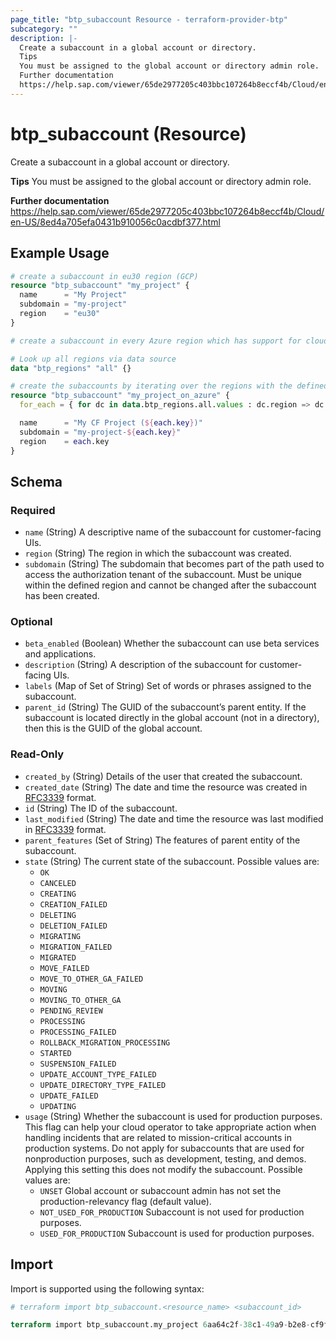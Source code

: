 ```yaml
---
page_title: "btp_subaccount Resource - terraform-provider-btp"
subcategory: ""
description: |-
  Create a subaccount in a global account or directory.
  Tips
  You must be assigned to the global account or directory admin role.
  Further documentation
  https://help.sap.com/viewer/65de2977205c403bbc107264b8eccf4b/Cloud/en-US/8ed4a705efa0431b910056c0acdbf377.html
---
```


# btp_subaccount (Resource)

Create a subaccount in a global account or directory.

__Tips__
You must be assigned to the global account or directory admin role.

__Further documentation__
https://help.sap.com/viewer/65de2977205c403bbc107264b8eccf4b/Cloud/en-US/8ed4a705efa0431b910056c0acdbf377.html

## Example Usage

```terraform
# create a subaccount in eu30 region (GCP)
resource "btp_subaccount" "my_project" {
  name      = "My Project"
  subdomain = "my-project"
  region    = "eu30"
}

# create a subaccount in every Azure region which has support for cloudfoundry

# Look up all regions via data source
data "btp_regions" "all" {}

# create the subaccounts by iterating over the regions with the defined constraints
resource "btp_subaccount" "my_project_on_azure" {
  for_each = { for dc in data.btp_regions.all.values : dc.region => dc if dc.environment == "cloudfoundry" && dc.iaas_provider == "AZURE" }

  name      = "My CF Project (${each.key})"
  subdomain = "my-project-${each.key}"
  region    = each.key
}
```

<!-- schema generated by tfplugindocs -->
## Schema

### Required

- `name` (String) A descriptive name of the subaccount for customer-facing UIs.
- `region` (String) The region in which the subaccount was created.
- `subdomain` (String) The subdomain that becomes part of the path used to access the authorization tenant of the subaccount. Must be unique within the defined region and cannot be changed after the subaccount has been created.

### Optional

- `beta_enabled` (Boolean) Whether the subaccount can use beta services and applications.
- `description` (String) A description of the subaccount for customer-facing UIs.
- `labels` (Map of Set of String) Set of words or phrases assigned to the subaccount.
- `parent_id` (String) The GUID of the subaccount’s parent entity. If the subaccount is located directly in the global account (not in a directory), then this is the GUID of the global account.

### Read-Only

- `created_by` (String) Details of the user that created the subaccount.
- `created_date` (String) The date and time the resource was created in [RFC3339](https://www.ietf.org/rfc/rfc3339.txt) format.
- `id` (String) The ID of the subaccount.
- `last_modified` (String) The date and time the resource was last modified in [RFC3339](https://www.ietf.org/rfc/rfc3339.txt) format.
- `parent_features` (Set of String) The features of parent entity of the subaccount.
- `state` (String) The current state of the subaccount. Possible values are: 
	 - `OK`
	 - `CANCELED`
	 - `CREATING`
	 - `CREATION_FAILED`
	 - `DELETING`
	 - `DELETION_FAILED`
	 - `MIGRATING`
	 - `MIGRATION_FAILED`
	 - `MIGRATED`
	 - `MOVE_FAILED`
	 - `MOVE_TO_OTHER_GA_FAILED`
	 - `MOVING`
	 - `MOVING_TO_OTHER_GA`
	 - `PENDING_REVIEW`
	 - `PROCESSING`
	 - `PROCESSING_FAILED`
	 - `ROLLBACK_MIGRATION_PROCESSING`
	 - `STARTED`
	 - `SUSPENSION_FAILED`
	 - `UPDATE_ACCOUNT_TYPE_FAILED`
	 - `UPDATE_DIRECTORY_TYPE_FAILED`
	 - `UPDATE_FAILED`
	 - `UPDATING`
- `usage` (String) Whether the subaccount is used for production purposes. This flag can help your cloud operator to take appropriate action when handling incidents that are related to mission-critical accounts in production systems. Do not apply for subaccounts that are used for nonproduction purposes, such as development, testing, and demos. Applying this setting this does not modify the subaccount. Possible values are: 
	- `UNSET` Global account or subaccount admin has not set the production-relevancy flag (default value).
	- `NOT_USED_FOR_PRODUCTION` Subaccount is not used for production purposes.
	- `USED_FOR_PRODUCTION` Subaccount is used for production purposes.

## Import

Import is supported using the following syntax:

```terraform
# terraform import btp_subaccount.<resource_name> <subaccount_id>

terraform import btp_subaccount.my_project 6aa64c2f-38c1-49a9-b2e8-cf9fea769b7f
```
